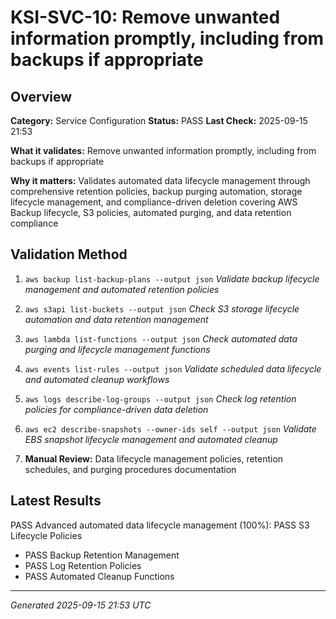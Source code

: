 # KSI-SVC-10: Remove unwanted information promptly, including from backups if appropriate

## Overview

**Category:** Service Configuration
**Status:** PASS
**Last Check:** 2025-09-15 21:53

**What it validates:** Remove unwanted information promptly, including from backups if appropriate

**Why it matters:** Validates automated data lifecycle management through comprehensive retention policies, backup purging automation, storage lifecycle management, and compliance-driven deletion covering AWS Backup lifecycle, S3 policies, automated purging, and data retention compliance

## Validation Method

1. `aws backup list-backup-plans --output json`
   *Validate backup lifecycle management and automated retention policies*

2. `aws s3api list-buckets --output json`
   *Check S3 storage lifecycle automation and data retention management*

3. `aws lambda list-functions --output json`
   *Check automated data purging and lifecycle management functions*

4. `aws events list-rules --output json`
   *Validate scheduled data lifecycle and automated cleanup workflows*

5. `aws logs describe-log-groups --output json`
   *Check log retention policies for compliance-driven data deletion*

6. `aws ec2 describe-snapshots --owner-ids self --output json`
   *Validate EBS snapshot lifecycle management and automated cleanup*

7. **Manual Review:** Data lifecycle management policies, retention schedules, and purging procedures documentation

## Latest Results

PASS Advanced automated data lifecycle management (100%): PASS S3 Lifecycle Policies
- PASS Backup Retention Management
- PASS Log Retention Policies
- PASS Automated Cleanup Functions

---
*Generated 2025-09-15 21:53 UTC*
